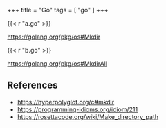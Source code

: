 +++
title = "Go"
tags = [ "go" ]
+++

{{< r "a.go" >}}

<https://golang.org/pkg/os#Mkdir>

{{< r "b.go" >}}

<https://golang.org/pkg/os#MkdirAll>

## References

- <https://hyperpolyglot.org/c#mkdir>
- <https://programming-idioms.org/idiom/211>
- <https://rosettacode.org/wiki/Make_directory_path>
